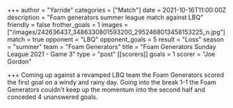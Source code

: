 +++
author = "Yarride"
categories = ["Match"]
date = 2021-10-16T11:00:00Z
description = "Foam generators summer league match against LBQ"
friendly = false
frother_goals = 1
images = ["/images/242636437_3486330801593200_2952468013458153225_n.jpg"]
match = true
opponent = "LBQ"
opponent_goals = 5
result = "Loss"
season = "summer"
team = "Foam Generators"
title = "Foam Generators Sunday League 2021 - Game 3"
type = "post"
[[scorers]]
goals = 1
scorer = "Joe Gordon"

+++
Coming up against a revamped LBQ team the Foam Generators scored the first goal on a windy and rainy day. Going into the break 1-1 the Foam Generators couldn't keep up the momentum into the second half and conceded 4 unanswered goals.